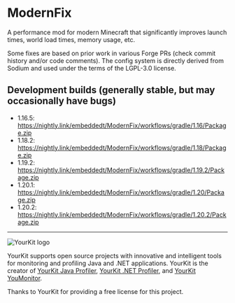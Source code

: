 # ModernFix

A performance mod for modern Minecraft that significantly improves launch times, world load times, memory usage, etc.

Some fixes are based on prior work in various Forge PRs (check commit history and/or code comments). The config system
is directly derived from Sodium and used under the terms of the LGPL-3.0 license.

## Development builds (generally stable, but may occasionally have bugs)
- 1.16.5: https://nightly.link/embeddedt/ModernFix/workflows/gradle/1.16/Package.zip
- 1.18.2: https://nightly.link/embeddedt/ModernFix/workflows/gradle/1.18/Package.zip
- 1.19.2: https://nightly.link/embeddedt/ModernFix/workflows/gradle/1.19.2/Package.zip
- 1.20.1: https://nightly.link/embeddedt/ModernFix/workflows/gradle/1.20/Package.zip
- 1.20.2: https://nightly.link/embeddedt/ModernFix/workflows/gradle/1.20.2/Package.zip

------------

![YourKit logo](https://www.yourkit.com/images/yklogo.png)

YourKit supports open source projects with innovative and intelligent tools
for monitoring and profiling Java and .NET applications.
YourKit is the creator of <a href="https://www.yourkit.com/java/profiler/">YourKit Java Profiler</a>,
<a href="https://www.yourkit.com/.net/profiler/">YourKit .NET Profiler</a>,
and <a href="https://www.yourkit.com/youmonitor/">YourKit YouMonitor</a>.

Thanks to YourKit for providing a free license for this project.
